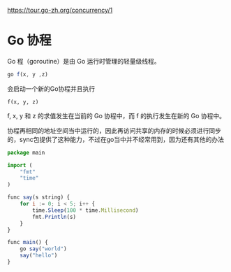 https://tour.go-zh.org/concurrency/1

# Go 协程
Go 程（goroutine）是由 Go 运行时管理的轻量级线程。

```js
go f(x, y ,z)
```

会启动一个新的Go协程并且执行

```
f(x, y, z)
```
f, x, y 和 z 的求值发生在当前的 Go 协程中，而 f 的执行发生在新的 Go 协程中。

协程再相同的地址空间当中运行的，因此再访问共享的内存的时候必须进行同步的，sync包提供了这种能力，不过在go当中并不经常用到，因为还有其他的办法


```js
package main

import (
	"fmt"
	"time"
)

func say(s string) {
	for i := 0; i < 5; i++ {
		time.Sleep(100 * time.Millisecond)
		fmt.Println(s)
	}
}

func main() {
	go say("world")
	say("hello")
}
```
